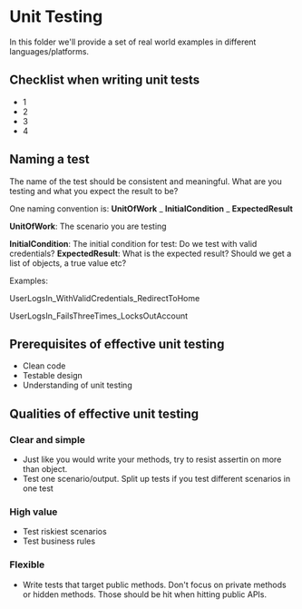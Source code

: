 # Unit Testing

In this folder we'll provide a set of real world examples in different languages/platforms.

## Checklist when writing unit tests
* 1
* 2
* 3
* 4

## Naming a test
The name of the test should be consistent and meaningful. What are you testing and what you expect the result to be?

One naming convention is: **UnitOfWork** _ **InitialCondition** _ **ExpectedResult**

**UnitOfWork**: The scenario you are testing

**InitialCondition**: The initial condition for test: Do we test with valid credentials?
**ExpectedResult**: What is the expected result? Should we get a list of objects, a true value etc?

Examples:

UserLogsIn_WithValidCredentials_RedirectToHome

UserLogsIn_FailsThreeTimes_LocksOutAccount

## Prerequisites of effective unit testing
* Clean code
* Testable design
* Understanding of unit testing

## Qualities of effective unit testing

### Clear and simple
* Just like you would write your methods, try to resist assertin on more than object.
* Test one scenario/output. Split up tests if you test different scenarios in one test

### High value
* Test riskiest scenarios
* Test business rules

### Flexible
* Write tests that target public methods. Don't focus on private methods or hidden methods. Those should be hit when hitting public APIs.
